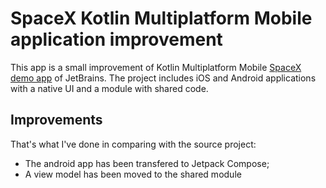 # SpaceX Kotlin Multiplatform Mobile application improvement

This app is a small improvement of Kotlin Multiplatform Mobile [SpaceX demo app](https://play.kotlinlang.org/hands-on/Networking%20and%20Data%20Storage%20with%20Kotlin%20Multiplatfrom%20Mobile/01_Introduction) of JetBrains.
The project includes iOS and Android applications with a native UI and a module with shared code.

## Improvements
That's what I've done in comparing with the source project:
* The android app has been transfered to Jetpack Compose;
* A view model has been moved to the shared module 
